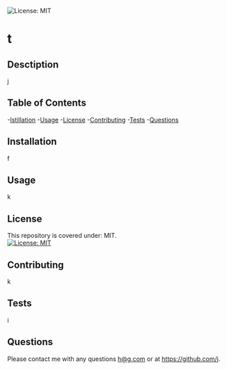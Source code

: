 ![License: MIT](https://img.shields.io/badge/License-MIT-yellow.svg)
  
  # t

  ## Desctiption

  j

  ## Table of Contents
  -[Istillation](#installation)
  -[Usage](#usage)
  -[License](#license)
  -[Contributing](#contributing)
  -[Tests](#tests)
  -[Questions](#questions)

  ## Installation

  f

  ## Usage

  k

  ## License

  This repository is covered under: MIT.<br />[![License: MIT](https://img.shields.io/badge/License-MIT-yellow.svg)](https:/opensource.org/licenses/MIT)

  ## Contributing

  k

  ## Tests

  i

  ## Questions

  Please contact me with any questions h@g.com or at https://github.com/j.